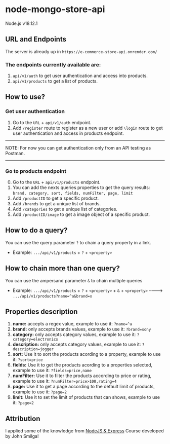 # node-mongo-store-api

Node.js v18.12.1



## URL and Endpoints

The server is already up in `https://e-commerce-store-api.onrender.com/`

### The endpoints currently available are:
1. `api/v1/auth` to get user authentication and access into products.
2. `api/v1/products` to get a list of products.

## How to use?

### Get user authentication

1. Go to the `URL` + `api/v1/auth` endpoint.
2. Add `/register` route to register as a new user or add `\login` route to get user authentication and access in products endpoint.

___
NOTE: For now you can get authentication only from an API testing as Postman.
___

### Go to products endpoint

0. Go to the `URL` + `api/v1/products` endpoint.
1. You can add the nexts queries properties to get the query results: `brand, category, sort, fields, numFilter, page, limit`
2. Add `/productID` to get a specific product.
3. Add `/brands` to get a unique list of brands.
4. Add `/categories` to get a unique list of categories.
5. Add `/productID/image` to get a image object of a specific product.

## How to do a query?

You can use the query parameter `?` to chain a query property in a link.
* Example:  `.../api/v1/products` + `?` + `<property>`



## How to chain more than one query?

You can use the ampersand parameter `&` to chain multiple queries
* Example:  `.../api/v1/products` + `?` + `<property>` + `&` + `<property>`  ----> `.../api/v1/products?name=^a&brand=x`



## Properties description

1. __name:__ accepts a regex value, example to use it: `?name=^a` 
2. __brand:__  only accepts brands values, example to use it: `?brand=sony`
3. __category:__ only accepts category values, example to use it: `?category=electronics`
4. __description:__ only accepts category values, example to use it: `?description=jogger`
5. __sort:__ Use it to sort the products acording to a property, example to use it: `?sort=price`
6. __fields:__ Use it to get the products acording to a properties selected, example to use it: `?fields=price,name`
7. __numFilter:__ Use it to filter the products according to price or rating, example to use it: `?numFilter=price>100,rating=4`
8. __page:__ Use it to get a page according to the default limit of products, example to use it: `?page=2`
9. __limit:__ Use it to set the limit of products that can shows, example to use it: `?page=2`


## Attribution
I applied some of the knowledge from [NodeJS & Express][1] Course developed by John Smilga!

[1]: https://www.youtube.com/watch?v=qwfE7fSVaZM
